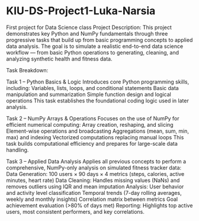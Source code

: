 # KIU-DS-Project1-Luka-Narsia
First project for Data Science class
Project Description:
This project demonstrates key Python and NumPy fundamentals through three progressive tasks that build up from basic programming concepts to applied data analysis.
The goal is to simulate a realistic end-to-end data science workflow — from basic Python operations to generating, cleaning, and analyzing synthetic health and fitness data.


Task Breakdown:

Task 1 – Python Basics & Logic
Introduces core Python programming skills, including:
Variables, lists, loops, and conditional statements
Basic data manipulation and summarization
Simple function design and logical operations
This task establishes the foundational coding logic used in later analysis.


Task 2 – NumPy Arrays & Operations
Focuses on the use of NumPy for efficient numerical computing:
Array creation, reshaping, and slicing
Element-wise operations and broadcasting
Aggregations (mean, sum, min, max) and indexing
Vectorized computations replacing manual loops
This task builds computational efficiency and prepares for large-scale data handling.


Task 3 – Applied Data Analysis
Applies all previous concepts to perform a comprehensive, NumPy-only analysis on simulated fitness tracker data:
Data Generation: 100 users × 90 days × 4 metrics (steps, calories, active minutes, heart rate)
Data Cleaning: Handles missing values (NaNs) and removes outliers using IQR and mean imputation
Analysis:
User behavior and activity level classification
Temporal trends (7-day rolling averages, weekly and monthly insights)
Correlation matrix between metrics
Goal achievement evaluation (>80% of days met)
Reporting: Highlights top active users, most consistent performers, and key correlations.
